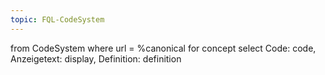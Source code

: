 ```yaml
---
topic: FQL-CodeSystem
---
```


<fql>
from
	CodeSystem
where
	url = %canonical
for concept
select
	Code: code, Anzeigetext: display, Definition: definition
</fql>